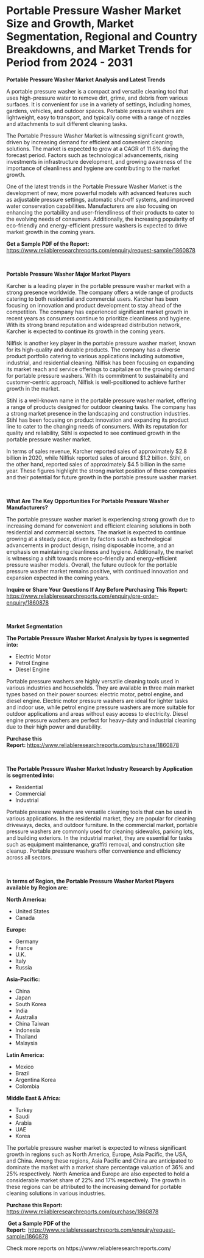 <p><h1>Portable Pressure Washer Market Size and Growth, Market Segmentation, Regional and Country Breakdowns, and Market Trends for Period from 2024 -  2031</h1></p><p><strong>Portable Pressure Washer Market Analysis and Latest Trends</strong></p>
<p><p>A portable pressure washer is a compact and versatile cleaning tool that uses high-pressure water to remove dirt, grime, and debris from various surfaces. It is convenient for use in a variety of settings, including homes, gardens, vehicles, and outdoor spaces. Portable pressure washers are lightweight, easy to transport, and typically come with a range of nozzles and attachments to suit different cleaning tasks.</p><p>The Portable Pressure Washer Market is witnessing significant growth, driven by increasing demand for efficient and convenient cleaning solutions. The market is expected to grow at a CAGR of 11.6% during the forecast period. Factors such as technological advancements, rising investments in infrastructure development, and growing awareness of the importance of cleanliness and hygiene are contributing to the market growth.</p><p>One of the latest trends in the Portable Pressure Washer Market is the development of new, more powerful models with advanced features such as adjustable pressure settings, automatic shut-off systems, and improved water conservation capabilities. Manufacturers are also focusing on enhancing the portability and user-friendliness of their products to cater to the evolving needs of consumers. Additionally, the increasing popularity of eco-friendly and energy-efficient pressure washers is expected to drive market growth in the coming years.</p></p>
<p><strong>Get a Sample PDF of the Report:&nbsp;</strong> <a href="https://www.reliableresearchreports.com/enquiry/request-sample/1860878">https://www.reliableresearchreports.com/enquiry/request-sample/1860878</a></p>
<p>&nbsp;</p>
<p><strong>Portable Pressure Washer Major Market Players</strong></p>
<p><p>Karcher is a leading player in the portable pressure washer market with a strong presence worldwide. The company offers a wide range of products catering to both residential and commercial users. Karcher has been focusing on innovation and product development to stay ahead of the competition. The company has experienced significant market growth in recent years as consumers continue to prioritize cleanliness and hygiene. With its strong brand reputation and widespread distribution network, Karcher is expected to continue its growth in the coming years.</p><p>Nilfisk is another key player in the portable pressure washer market, known for its high-quality and durable products. The company has a diverse product portfolio catering to various applications including automotive, industrial, and residential cleaning. Nilfisk has been focusing on expanding its market reach and service offerings to capitalize on the growing demand for portable pressure washers. With its commitment to sustainability and customer-centric approach, Nilfisk is well-positioned to achieve further growth in the market.</p><p>Stihl is a well-known name in the portable pressure washer market, offering a range of products designed for outdoor cleaning tasks. The company has a strong market presence in the landscaping and construction industries. Stihl has been focusing on product innovation and expanding its product line to cater to the changing needs of consumers. With its reputation for quality and reliability, Stihl is expected to see continued growth in the portable pressure washer market.</p><p>In terms of sales revenue, Karcher reported sales of approximately $2.8 billion in 2020, while Nilfisk reported sales of around $1.2 billion. Stihl, on the other hand, reported sales of approximately $4.5 billion in the same year. These figures highlight the strong market position of these companies and their potential for future growth in the portable pressure washer market.</p></p>
<p>&nbsp;</p>
<p><strong>What Are The Key Opportunities For Portable Pressure Washer Manufacturers?</strong></p>
<p><p>The portable pressure washer market is experiencing strong growth due to increasing demand for convenient and efficient cleaning solutions in both residential and commercial sectors. The market is expected to continue growing at a steady pace, driven by factors such as technological advancements in product design, rising disposable income, and an emphasis on maintaining cleanliness and hygiene. Additionally, the market is witnessing a shift towards more eco-friendly and energy-efficient pressure washer models. Overall, the future outlook for the portable pressure washer market remains positive, with continued innovation and expansion expected in the coming years.</p></p>
<p><strong>Inquire or Share Your Questions If Any Before Purchasing This Report:</strong> <a href="https://www.reliableresearchreports.com/enquiry/pre-order-enquiry/1860878">https://www.reliableresearchreports.com/enquiry/pre-order-enquiry/1860878</a></p>
<p>&nbsp;</p>
<p><strong>Market Segmentation</strong></p>
<p><strong>The Portable Pressure Washer Market Analysis by types is segmented into:</strong></p>
<p><ul><li>Electric Motor</li><li>Petrol Engine</li><li>Diesel Engine</li></ul></p>
<p><p>Portable pressure washers are highly versatile cleaning tools used in various industries and households. They are available in three main market types based on their power sources: electric motor, petrol engine, and diesel engine. Electric motor pressure washers are ideal for lighter tasks and indoor use, while petrol engine pressure washers are more suitable for outdoor applications and areas without easy access to electricity. Diesel engine pressure washers are perfect for heavy-duty and industrial cleaning due to their high power and durability.</p></p>
<p><strong>Purchase this Report:&nbsp;</strong><a href="https://www.reliableresearchreports.com/purchase/1860878">https://www.reliableresearchreports.com/purchase/1860878</a></p>
<p>&nbsp;</p>
<p><strong>The Portable Pressure Washer Market Industry Research by Application is segmented into:</strong></p>
<p><ul><li>Residential</li><li>Commercial</li><li>Industrial</li></ul></p>
<p><p>Portable pressure washers are versatile cleaning tools that can be used in various applications. In the residential market, they are popular for cleaning driveways, decks, and outdoor furniture. In the commercial market, portable pressure washers are commonly used for cleaning sidewalks, parking lots, and building exteriors. In the industrial market, they are essential for tasks such as equipment maintenance, graffiti removal, and construction site cleanup. Portable pressure washers offer convenience and efficiency across all sectors.</p></p>
<p>&nbsp;</p>
<p><strong>In terms of Region, the Portable Pressure Washer Market Players available by Region are:</strong></p>
<p>
    <p> <strong> North America: </strong>
        <ul>
            <li>United States</li>
            <li>Canada</li>
        </ul>
        </p> 
    <p> <strong> Europe: </strong>
        <ul>
            <li>Germany</li>
            <li>France</li>
            <li>U.K.</li>
            <li>Italy</li>
            <li>Russia</li>
        </ul>
        </p> 
    <p> <strong> Asia-Pacific: </strong>
        <ul>
            <li>China</li>
            <li>Japan</li>
            <li>South Korea</li>
            <li>India</li>
            <li>Australia</li>
            <li>China Taiwan</li>
            <li>Indonesia</li>
            <li>Thailand</li>
            <li>Malaysia</li>
        </ul>
        </p> 
    <p> <strong> Latin America: </strong>
        <ul>
            <li>Mexico</li>
            <li>Brazil</li>
            <li>Argentina Korea</li>
            <li>Colombia</li>
        </ul>
        </p> 
    <p> <strong> Middle East & Africa: </strong>
        <ul>
            <li>Turkey</li>
            <li>Saudi</li>
            <li>Arabia</li>
            <li>UAE</li>
            <li>Korea</li>
        </ul>
    </p>
    </p>
<p><p>The portable pressure washer market is expected to witness significant growth in regions such as North America, Europe, Asia Pacific, the USA, and China. Among these regions, Asia Pacific and China are anticipated to dominate the market with a market share percentage valuation of 36% and 25% respectively. North America and Europe are also expected to hold a considerable market share of 22% and 17% respectively. The growth in these regions can be attributed to the increasing demand for portable cleaning solutions in various industries.</p></p>
<p><strong>Purchase this Report: </strong><a href="https://www.reliableresearchreports.com/purchase/1860878">https://www.reliableresearchreports.com/purchase/1860878</a></p>
<p>&nbsp;<strong>Get a Sample PDF of the Report:&nbsp;&nbsp;</strong><a href="https://www.reliableresearchreports.com/enquiry/request-sample/1860878">https://www.reliableresearchreports.com/enquiry/request-sample/1860878</a></p>
<p><strong></strong></p>
<p>Check more reports on https://www.reliableresearchreports.com/</p>